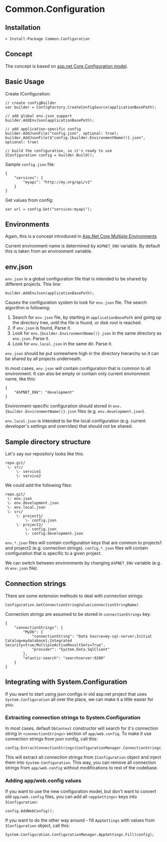 Common.Configuration
====================

Installation
------------

    > Install-Package Common.Configuration

Concept
-------

The concept is based on [asp.net Core Configuration model](https://docs.asp.net/en/latest/fundamentals/configuration.html).

Basic Usage
-----------

Create IConfiguration:

    // create configBuilder
    var builder = ConfigFactory.CreateConfigSource(applicationBasePath);
    
    // add global env.json support
    builder.AddEnvJson(applicationBasePath);
    
    // add application-specific config
    builder.AddJsonFile("config.json", optional: true);
    builder.AddJsonFile($"config.{builder.EnvironmentName()}.json", optional: true)

    // build the configuration, so it's ready to use
    IConfiguration config = builder.Build();


Sample `config.json` file:

    {
        "services": { 
            "myapi": "http://my.org/api/v1"
        }
    }

Get values from config:

    var url = config.Get("services:myapi"); 


Environments
------------

Again, this is a concept introduced in [Asp.Net Core Multiple Environments](https://docs.asp.net/en/latest/fundamentals/environments.html)

Current environment name is determined by `ASPNET_ENV` variable. By default this is taken from an environment variable.

env.json
----------

`env.json` is a global configuration file that is intended to be shared by different projects. This line:

    builder.AddEnvJson(applicationBasePath);

Causes the configuration system to look for `env.json` file. The search algorithm is following:

1. Search for `env.json` file, by starting in `applicationBasePath` and going up the directory tree, until the file is found, or disk root is reached. 
2. If `env.json` is found, Parse it.
3. Look for `env.{builder.EnvironmentName()}.json` in the same directory as `env.json`. Parse it.
4. Look for `env.local.json` in the same dir. Parse it.

`env.json` should be put somewhere high in the directory hierarchy so it can be shared by all projects underneath. 

In most cases, `env.json` will contain configuration that is common to all environment. It can also be empty or contain only current environment name, like this:

    {
        "ASPNET_ENV": "development"
    }
  
Environment-specific configuration should stored in `env.{builder.EnvironmentName()}.json` files (e.g. `env.development.json`). 

`env.local.json` is intended to be the local configuration (e.g. current developer's settings and overrides) that should not be shared.  

Sample directory structure
--------------------------

Let's say our repository looks like this:

    repo.git/
     \- src/
         \- service1
         \- service2

We could add the following files:

    repo.git/
     \- env.json
     \- env.development.json
     \- env.local.json
     \- src/
         \- project1/
             \- config.json
         \- project2/
             \- config.json
             \- config.development.json

`env.*.json` files will contain configuration keys that are common to projects1 and project2 (e.g. connection strings). 
`config.*.json` files will contain configuration that is specific to a given project.

We can switch between environments by changing `ASPNET_ENV` variable (e.g. in `env.json` file). 

Connection strings
------------------

There are some extension methods to deal with connection strings:

    Configuration.GetConnectionStringValue(connectionStringName)

Connection strings are assumed to be stored in `connectionStrings` key:

    { 
        "connectionStrings": {  
            "MyDb": {
                "connectionString": "Data Source=my-sql-server;Initial Catalog=mydatabase1;Integrated Security=true;MultipleActiveResultSets=True",
                "provider": "System.Data.SqlClient"
            },
            "elastic-search": "searchserver:9200"
        }
    }

Integrating with System.Configuration
-------------------------------------

If you want to start using json configs in old asp.net project that uses `System.Configuration` all over the place, we can make it a little easier for you.

### Extracting connection strings to System.Configuration

In most cases, default `DbContext` constructor will search for it's connection string in `<connectionStrings>` section of `app/web.config`. To make it use connection strings from json config, call this:

    config.ExtractConnectionStrings(ConfigurationManager.ConnectionStrings);

This will extract all connection strings from `IConfiguration` object and inject them into `System.Configuration`. This way, you can remove all connection strings from `app/web.config` without modifications to rest of the codebase.

### Adding app/web.config values

If you want to use the new configuration model, but don't want to convert old `app/web.config` files, you can add all `<appSettings>` keys into `IConfiguration`:

    config.AddWebConfig();

If you want to do the other way around - fill `AppSettings` with values from `IConfiguration` object, call this:

    System.Configuration.ConfigurationManager.AppSettings.Fill(config); 